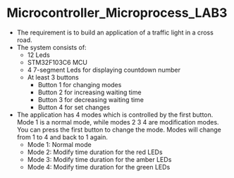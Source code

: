 # Microcontroller_Microprocess_LAB3
- The requirement is to build an application of a traffic light in a cross road.
- The system consists of:
  - 12 Leds
  - STM32F103C6 MCU
  - 4 7-segment Leds for displaying countdown number
  - At least 3 buttons
    - Button 1 for changing modes
    - Button 2 for increasing waiting time
    - Button 3 for decreasing waiting time
    - Button 4 for set changes
- The application has 4 modes which is controlled by the first button. Mode
1 is a normal mode, while modes 2 3 4 are modification modes. You can press the
first button to change the mode. Modes will change from 1 to 4 and back to 1 again.
  - Mode 1: Normal mode
  - Mode 2: Modify time duration for the red LEDs
  - Mode 3: Modify time duration for the amber LEDs
  - Mode 4: Modify time duration for the green LEDs
